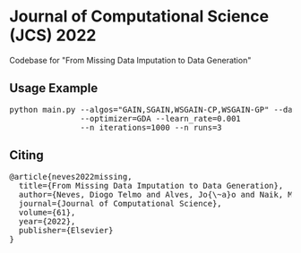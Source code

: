# Journal of Computational Science (JCS) 2022
Codebase for "From Missing Data Imputation to Data Generation"

## Usage Example
<pre>
python main.py --algos="GAIN,SGAIN,WSGAIN-CP,WSGAIN-GP" --datasets="iris,yeast" --ampu_rates="0.2,0.4,0.6" 
               --optimizer=GDA --learn_rate=0.001 
               --n_iterations=1000 --n_runs=3
</pre>

## Citing
<pre>
@article{neves2022missing,
  title={From Missing Data Imputation to Data Generation},
  author={Neves, Diogo Telmo and Alves, Jo{\~a}o and Naik, Marcel Ganesh and Proen{\c{c}}a, Alberto Jos{\'e} and Prasser, Fabian},
  journal={Journal of Computational Science},
  volume={61},
  year={2022},
  publisher={Elsevier}
}
</pre>
